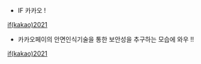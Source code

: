 - IF 카카오 !

[if(kakao)2021](https://if.kakao.com/)

- 카카오페이의 안면인식기술을 통한 보안성을 추구하는 모습에 와우 !!

[if(kakao)2021](https://if.kakao.com/session/128)